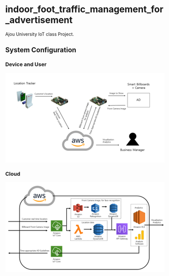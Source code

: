 # indoor_foot_traffic_management_for_advertisement
Ajou University IoT class Project.

## System Configuration
### Device and User
![System_device_and_user](./img/System_device_and_user.PNG)

### Cloud 
![System_device_and_user](./img/System_cloud.PNG)